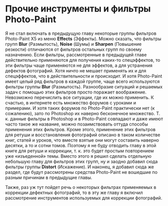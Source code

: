 # Прочие инструменты и фильтры Photo-Paint

Я не стал включать в предыдущую главу некоторые группы фильтров Photo-Paint Х5 из меню **Effects** (Эффекты). Можно сказать, что фильтры групп **Blur** (Размытость), **Noise** (Шумы) и **Sharpen** (Повышение резкости) отличаются от фильтров остальных групп по своему назначению. Если фильтры, рассмотренные в предыдущей главе действительно применяются для получения каких-то спецэффектов, то эти фильтры чаще применяются не для эффектов, а для устранения дефектов фотографий. Хотя ничто не мешает применять их и для спецэффектов, что в действительности и происходит. И хотя Photo-Paint имеет целый ряд фильтров в каждой группе, чаще всего используются фильтры группы **Blur** (Размытость). Разнообразие ситуаций и решаемых задач с помощью этих фильтров просто поражает воображение. Невозможно перечислить все ситуации, где их можно применить. К счастью, в интернете есть множество форумов с уроками и примерами. И хотя таких форумов по Photo-Paint практически нет (к сожалению), зато по Photoshop их наверно бесконечное множество. Т. к. данные фильтры в Photoshop и в Photo-Paint совпадают и даже имеют часто такое же название, можно позаимствовать оттуда способы применения этих фильтров. Кроме этого, применение этих фильтров для ретуши и восстановления фотографий описано в таком количестве книг, статей и уроков, что вместе взятые они могут составить наверно десятки, а то и сотни томов. Поэтому я не буду отводить главу в этой книге для ретуши и коррекции, т. к. это будет простым повторением уже «изъеденной» темы. Вместо этого я решил сделать отдельную небольшую главу для фильтров этих групп, ну и заодно добавил сюда фильтры группы **Distort** (Искажение). И наконец, я добавил сюда же раздел, где будут рассмотрены средства Photo-Paint не вошедшие по разным причинам в предыдущие главы.

Также, раз уж тут пойдет речь о некоторых фильтрах применяемых в коррекции дефектных фотографий, то в эту же главу я включил рассмотрение инструментов используемых для коррекции фотографий.